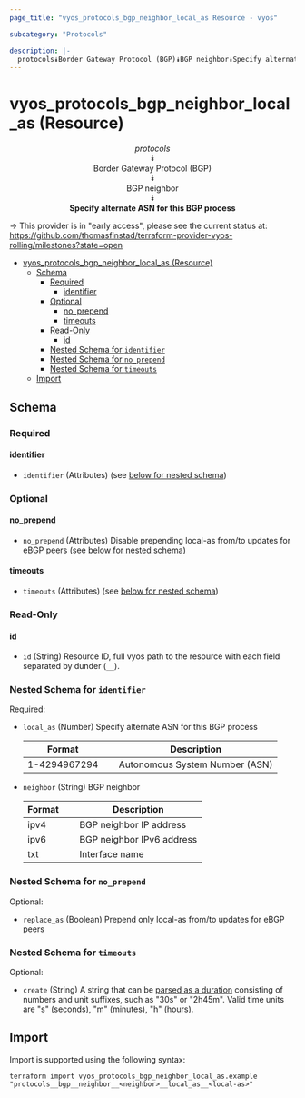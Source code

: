 ```yaml
---
page_title: "vyos_protocols_bgp_neighbor_local_as Resource - vyos"

subcategory: "Protocols"

description: |-
  protocols⯯Border Gateway Protocol (BGP)⯯BGP neighbor⯯Specify alternate ASN for this BGP process
---
```


# vyos_protocols_bgp_neighbor_local_as (Resource)
<center>

*protocols*  
⯯  
Border Gateway Protocol (BGP)  
⯯  
BGP neighbor  
⯯  
**Specify alternate ASN for this BGP process**


</center>

-> This provider is in "early access", please see the current status at: https://github.com/thomasfinstad/terraform-provider-vyos-rolling/milestones?state=open

<!--TOC-->

- [vyos_protocols_bgp_neighbor_local_as (Resource)](#vyos_protocols_bgp_neighbor_local_as-resource)
  - [Schema](#schema)
    - [Required](#required)
      - [identifier](#identifier)
    - [Optional](#optional)
      - [no_prepend](#no_prepend)
      - [timeouts](#timeouts)
    - [Read-Only](#read-only)
      - [id](#id)
    - [Nested Schema for `identifier`](#nested-schema-for-identifier)
    - [Nested Schema for `no_prepend`](#nested-schema-for-no_prepend)
    - [Nested Schema for `timeouts`](#nested-schema-for-timeouts)
  - [Import](#import)

<!--TOC-->

<!-- schema generated by tfplugindocs -->
## Schema

### Required

#### identifier
- `identifier` (Attributes) (see [below for nested schema](#nestedatt--identifier))

### Optional

#### no_prepend
- `no_prepend` (Attributes) Disable prepending local-as from/to updates for eBGP peers (see [below for nested schema](#nestedatt--no_prepend))
#### timeouts
- `timeouts` (Attributes) (see [below for nested schema](#nestedatt--timeouts))

### Read-Only

#### id
- `id` (String) Resource ID, full vyos path to the resource with each field separated by dunder (`__`).

<a id="nestedatt--identifier"></a>
### Nested Schema for `identifier`

Required:

- `local_as` (Number) Specify alternate ASN for this BGP process

    |  Format        &emsp;|  Description                     |
    |----------------|----------------------------------|
    |  1-4294967294  &emsp;|  Autonomous System Number (ASN)  |
- `neighbor` (String) BGP neighbor

    |  Format  &emsp;|  Description                |
    |----------|-----------------------------|
    |  ipv4    &emsp;|  BGP neighbor IP address    |
    |  ipv6    &emsp;|  BGP neighbor IPv6 address  |
    |  txt     &emsp;|  Interface name             |


<a id="nestedatt--no_prepend"></a>
### Nested Schema for `no_prepend`

Optional:

- `replace_as` (Boolean) Prepend only local-as from/to updates for eBGP peers


<a id="nestedatt--timeouts"></a>
### Nested Schema for `timeouts`

Optional:

- `create` (String) A string that can be [parsed as a duration](https://pkg.go.dev/time#ParseDuration) consisting of numbers and unit suffixes, such as &#34;30s&#34; or &#34;2h45m&#34;. Valid time units are &#34;s&#34; (seconds), &#34;m&#34; (minutes), &#34;h&#34; (hours).

## Import

Import is supported using the following syntax:

```shell
terraform import vyos_protocols_bgp_neighbor_local_as.example "protocols__bgp__neighbor__<neighbor>__local_as__<local-as>"
```
